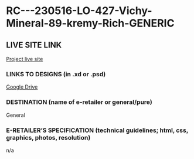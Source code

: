 # RC---230516-LO-427-Vichy-Mineral-89-kremy-Rich-GENERIC

## LIVE SITE LINK

[Project live site](https://estorelabs.github.io/RC---230516-LO-427-Vichy-Mineral-89-kremy-Rich-GENERIC/)

### LINKS TO DESIGNS (in .xd or .psd)

[Google Drive](https://drive.google.com/drive/folders/17lnUnn0PwDT0a3Q9OPLuxDZtQVVvWzKo)

### DESTINATION (name of e-retailer or general/pure)

General

### E-RETAILER’S SPECIFICATION (technical guidelines; html, css, graphics, photos, resolution)

n/a
